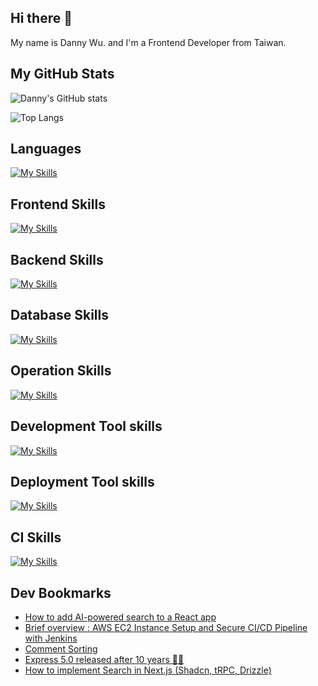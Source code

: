 
## Hi there 👋
My name is Danny Wu. and I'm a Frontend Developer from Taiwan.

## My GitHub Stats
![Danny's GitHub stats](https://github-readme-stats.vercel.app/api?username=danny101201&show_icons=true&count_private=true&theme=react)

![Top Langs](https://github-readme-stats.vercel.app/api/top-langs/?username=danny101201&layout=compact&theme=react)


## Languages
[![My Skills](https://skillicons.dev/icons?i=js,html,css,ts,react,nodejs)](https://skillicons.dev)

## Frontend Skills

[![My Skills](https://skillicons.dev/icons?i=react,materialui,tailwind,sass,bootstrap,redux,vite,nextjs)](https://skillicons.dev)

## Backend Skills

[![My Skills](https://skillicons.dev/icons?i=express,nodejs,graphql,nestjs)](https://skillicons.dev)

## Database Skills

[![My Skills](https://skillicons.dev/icons?i=mongodb,redis,mysql,postgres,prisma)](https://skillicons.dev)

## Operation Skills

[![My Skills](https://skillicons.dev/icons?i=docker,git,githubactions,linux,vim,nginx)](https://skillicons.dev)

## Development Tool skills

[![My Skills](https://skillicons.dev/icons?i=github,git,vscode,webpack)](https://skillicons.dev)

## Deployment Tool skills

[![My Skills](https://skillicons.dev/icons?i=vercel,netlify)](https://skillicons.dev)


## CI Skills

[![My Skills](https://skillicons.dev/icons?i=gitlab)](https://skillicons.dev)


## Dev Bookmarks
<!-- daily.dev BOOKMARKS:START -->
- [How to add AI-powered search to a React app](https://app.daily.dev/posts/8qaLylS0M?utm_source=rss&utm_medium=bookmarks&utm_campaign=NRtczkLiNqtGyKkglwy1k)
- [Brief overview : AWS EC2 Instance Setup and Secure CI/CD Pipeline with Jenkins](https://app.daily.dev/posts/3i8tRlUli?utm_source=rss&utm_medium=bookmarks&utm_campaign=NRtczkLiNqtGyKkglwy1k)
- [Comment Sorting](https://app.daily.dev/posts/GmJxoDsta?utm_source=rss&utm_medium=bookmarks&utm_campaign=NRtczkLiNqtGyKkglwy1k)
- [Express 5.0 released after 10 years 🚀🎉](https://app.daily.dev/posts/Gi3Z0NR7n?utm_source=rss&utm_medium=bookmarks&utm_campaign=NRtczkLiNqtGyKkglwy1k)
- [How to implement Search in Next.js &lpar;Shadcn, tRPC, Drizzle&rpar;](https://app.daily.dev/posts/7cMM9IX9h?utm_source=rss&utm_medium=bookmarks&utm_campaign=NRtczkLiNqtGyKkglwy1k)
<!-- daily.dev BOOKMARKS:END -->
